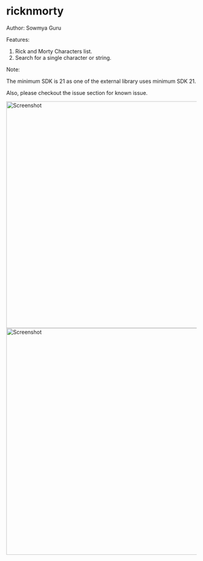 # ricknmorty

Author:
Sowmya Guru

Features: 

1. Rick and Morty Characters list. 
2. Search for a single character or string. 

Note: 

The minimum SDK is 21 as one of the external library uses minimum SDK 21. 

Also, please checkout the issue section for known issue. 

 <img src="https://user-images.githubusercontent.com/3032751/48808646-d818ae80-ed21-11e8-90db-3566cfdde4fc.png" height="600" alt="Screenshot"/>
 

 <img src="https://user-images.githubusercontent.com/3032751/48808654-db139f00-ed21-11e8-978e-617fe0fcf74d.png" height="600" alt="Screenshot"/>
